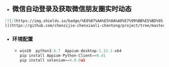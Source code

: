 - ## **微信自动登录及获取微信朋友圈实时动态**

```markdown
[![](https://img.shields.io/badge/%E8%87%AA%E5%8A%A8%E7%99%BB%E5%BD%95-%E8%8E%B7%E5%8F%96%E6%9C%8B%E5%8F%8B%E5%9C%88-%E8%87%AA%E5%8A%A8%E6%B7%BB%E5%8A%A0%E5%A5%BD%E5%8F%8B.svg
)](https://github.com/chenzijie-chenxiaoli-chentong/project/tree/master/w%E8%8E%B7%E5%8F%96%E5%BE%AE%E4%BF%A1%E6%9C%8B%E5%8F%8B%E5%9C%88%E5%8A%A8%E6%80%81%E4%BF%A1%E6%81%AF)
```

- ### **环境配置**

  - ```python
    win10  python3.6.7  Appium-desktop-1.12.1-x64
    pip install Appium-Python-Client==0.41
    pip install selenium==4.0.0a1
    ```

